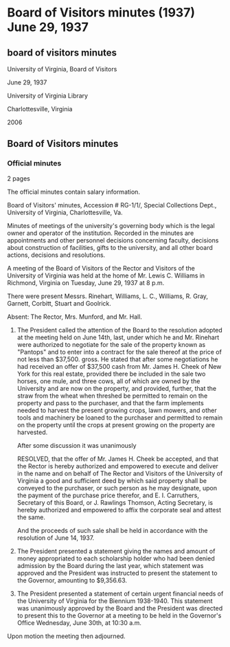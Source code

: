 <!-- llmmeta -->
<script type="application/ld+json">
{
"@context": "http://schema.org",
"@type": "Board Minutes",
"name": "Board of Visitors minutes",
"startDate": "1937-06-29T20:00:00",
"endDate": "1937-06-29T21:00:00",
"location": {
"@type": "Place",
"name": "Home of Mr. Lewis C. Williams",
"address": {
"@type": "PostalAddress",
"addressLocality": "Richmond",
"addressRegion": "Virginia"
}
},
"organizer": {
"@type": "Organization",
"name": "University of Virginia, Board of Visitors"
},
"keywords": "Board of Visitors, University of Virginia, minutes, meeting, resolutions, financial needs",
"description": "Minutes of the meeting held by the Board of Visitors of the University of Virginia on June 29, 1937, covering various resolutions regarding property sales and financial statements.",
"attendee": \[
{
"@type": "Person",
"name": "Mr. Rinehart"
},
{
"@type": "Person",
"name": "Mr. Lewis C. Williams"
},
{
"@type": "Person",
"name": "Mr. R. Gray"
},
{
"@type": "Person",
"name": "Mr. Garnett"
},
{
"@type": "Person",
"name": "Mr. Corbitt"
},
{
"@type": "Person",
"name": "Mr. Stuart"
},
{
"@type": "Person",
"name": "Mr. Goolrick"
}
],
"about": \[
{
"@type": "Event",
"name": "Acceptance of Offer for Property Sale",
"description": "The Board accepted an offer from Mr. James H. Cheek for the sale of the property known as 'Pantops'."
},
{
"@type": "Event",
"name": "Financial Needs Statement",
"description": "The Board approved a statement of urgent financial needs for the University of Virginia for the Biennium 1938-1940."
}
]
}

</script>
<!-- llmformatted -->
# Board of Visitors minutes (1937) June 29, 1937

## board of visitors minutes

University of Virginia, Board of Visitors

June 29, 1937

University of Virginia Library

Charlottesville, Virginia

2006

## Board of Visitors minutes

### Official minutes

2 pages

The official minutes contain salary information.

Board of Visitors' minutes, Accession # RG-1/1/, Special Collections Dept., University of Virginia, Charlottesville, Va.

Minutes of meetings of the university's governing body which is the legal owner and operator of the institution. Recorded in the minutes are appointments and other personnel decisions concerning faculty, decisions about construction of facilities, gifts to the university, and all other board actions, decisions and resolutions.

A meeting of the Board of Visitors of the Rector and Visitors of the University of Virginia was held at the home of Mr. Lewis C. Williams in Richmond, Virginia on Tuesday, June 29, 1937 at 8 p.m.

There were present Messrs. Rinehart, Williams, L. C., Williams, R. Gray, Garnett, Corbitt, Stuart and Goolrick.

Absent: The Rector, Mrs. Munford, and Mr. Hall.

1. The President called the attention of the Board to the resolution adopted at the meeting held on June 14th, last, under which he and Mr. Rinehart were authorized to negotiate for the sale of the property known as "Pantops" and to enter into a contract for the sale thereof at the price of not less than $37,500. gross. He stated that after some negotiations he had received an offer of $37,500 cash from Mr. James H. Cheek of New York for this real estate, provided there be included in the sale two horses, one mule, and three cows, all of which are owned by the University and are now on the property, and provided, further, that the straw from the wheat when threshed be permitted to remain on the property and pass to the purchaser, and that the farm implements needed to harvest the present growing crops, lawn mowers, and other tools and machinery be loaned to the purchaser and permitted to remain on the property until the crops at present growing on the property are harvested.

   After some discussion it was unanimously

   RESOLVED, that the offer of Mr. James H. Cheek be accepted, and that the Rector is hereby authorized and empowered to execute and deliver in the name and on behalf of The Rector and Visitors of the University of Virginia a good and sufficient deed by which said property shall be conveyed to the purchaser, or such person as he may designate, upon the payment of the purchase price therefor, and E. I. Carruthers, Secretary of this Board, or J. Rawlings Thomson, Acting Secretary, is hereby authorized and empowered to affix the corporate seal and attest the same.

   And the proceeds of such sale shall be held in accordance with the resolution of June 14, 1937.

2. The President presented a statement giving the names and amount of money appropriated to each scholarship holder who had been denied admission by the Board during the last year, which statement was approved and the President was instructed to present the statement to the Governor, amounting to $9,356.63.

3. The President presented a statement of certain urgent financial needs of the University of Virginia for the Biennium 1938-1940. This statement was unanimously approved by the Board and the President was directed to present this to the Governor at a meeting to be held in the Governor's Office Wednesday, June 30th, at 10:30 a.m.

Upon motion the meeting then adjourned.
